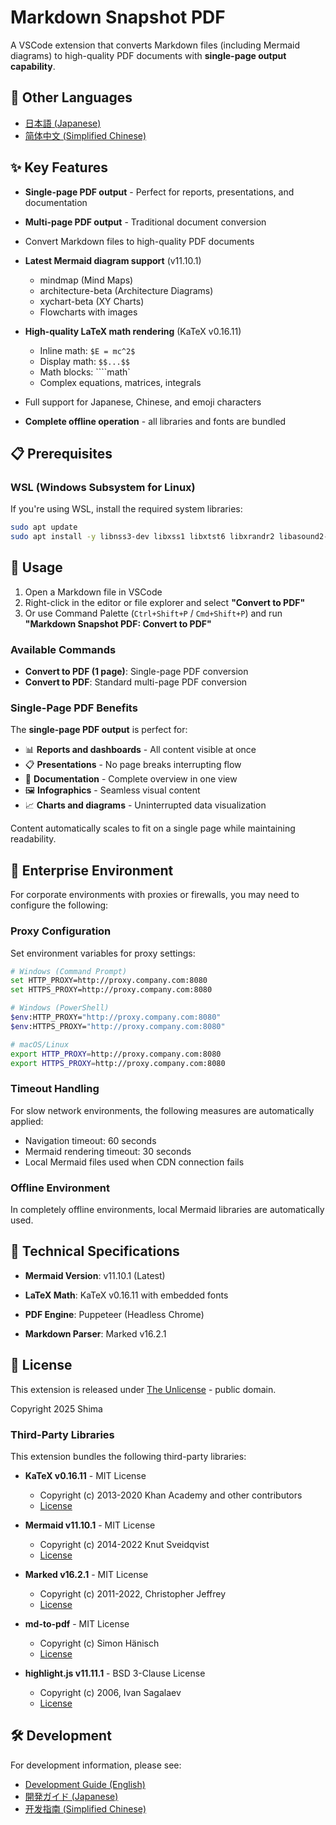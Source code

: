 # Markdown Snapshot PDF

A VSCode extension that converts Markdown files (including Mermaid diagrams) to high-quality PDF documents with **single-page output capability**.

## 📖 Other Languages

- [日本語 (Japanese)](README_JA.md)
- [简体中文 (Simplified Chinese)](README_CN.md)

## ✨ Key Features

- **Single-page PDF output** - Perfect for reports, presentations, and documentation
- **Multi-page PDF output** - Traditional document conversion
- Convert Markdown files to high-quality PDF documents
- **Latest Mermaid diagram support** (v11.10.1)
  - mindmap (Mind Maps)
  - architecture-beta (Architecture Diagrams)
  - xychart-beta (XY Charts)
  - Flowcharts with images
- **High-quality LaTeX math rendering** (KaTeX v0.16.11)
  - Inline math: `$E = mc^2$`
  - Display math: `$$...$$`
  - Math blocks: ````math`
  - Complex equations, matrices, integrals

- Full support for Japanese, Chinese, and emoji characters
- **Complete offline operation** - all libraries and fonts are bundled

## 📋 Prerequisites

### WSL (Windows Subsystem for Linux)

If you're using WSL, install the required system libraries:

```bash
sudo apt update
sudo apt install -y libnss3-dev libxss1 libxtst6 libxrandr2 libasound2-dev libpangocairo-1.0-0 libatk1.0-0 libcairo-gobject2 libgtk-3-0 libgdk-pixbuf2.0-0
```

## 🚀 Usage

1. Open a Markdown file in VSCode
2. Right-click in the editor or file explorer and select **"Convert to PDF"**
3. Or use Command Palette (`Ctrl+Shift+P` / `Cmd+Shift+P`) and run **"Markdown Snapshot PDF: Convert to PDF"**

### Available Commands

- **Convert to PDF (1 page)**: Single-page PDF conversion
- **Convert to PDF**: Standard multi-page PDF conversion

### Single-Page PDF Benefits

The **single-page PDF output** is perfect for:
- 📊 **Reports and dashboards** - All content visible at once
- 📋 **Presentations** - No page breaks interrupting flow
- 📄 **Documentation** - Complete overview in one view
- 🖼️ **Infographics** - Seamless visual content
- 📈 **Charts and diagrams** - Uninterrupted data visualization

Content automatically scales to fit on a single page while maintaining readability.

## 🏢 Enterprise Environment

For corporate environments with proxies or firewalls, you may need to configure the following:

### Proxy Configuration

Set environment variables for proxy settings:

```bash
# Windows (Command Prompt)
set HTTP_PROXY=http://proxy.company.com:8080
set HTTPS_PROXY=http://proxy.company.com:8080

# Windows (PowerShell)
$env:HTTP_PROXY="http://proxy.company.com:8080"
$env:HTTPS_PROXY="http://proxy.company.com:8080"

# macOS/Linux
export HTTP_PROXY=http://proxy.company.com:8080
export HTTPS_PROXY=http://proxy.company.com:8080
```

### Timeout Handling

For slow network environments, the following measures are automatically applied:

- Navigation timeout: 60 seconds
- Mermaid rendering timeout: 30 seconds
- Local Mermaid files used when CDN connection fails

### Offline Environment

In completely offline environments, local Mermaid libraries are automatically used.

## 🔧 Technical Specifications

- **Mermaid Version**: v11.10.1 (Latest)
- **LaTeX Math**: KaTeX v0.16.11 with embedded fonts

- **PDF Engine**: Puppeteer (Headless Chrome)
- **Markdown Parser**: Marked v16.2.1

## 📄 License

This extension is released under [The Unlicense](https://unlicense.org/) - public domain.

Copyright 2025 Shima

### Third-Party Libraries

This extension bundles the following third-party libraries:

- **KaTeX v0.16.11** - MIT License
  - Copyright (c) 2013-2020 Khan Academy and other contributors
  - [License](https://github.com/KaTeX/KaTeX/blob/main/LICENSE)

- **Mermaid v11.10.1** - MIT License  
  - Copyright (c) 2014-2022 Knut Sveidqvist
  - [License](https://github.com/mermaid-js/mermaid/blob/develop/LICENSE)

- **Marked v16.2.1** - MIT License
  - Copyright (c) 2011-2022, Christopher Jeffrey
  - [License](https://github.com/markedjs/marked/blob/master/LICENSE.md)

- **md-to-pdf** - MIT License
  - Copyright (c) Simon Hänisch
  - [License](https://github.com/simonhaenisch/md-to-pdf)

- **highlight.js v11.11.1** - BSD 3-Clause License
  - Copyright (c) 2006, Ivan Sagalaev
  - [License](https://github.com/highlightjs/highlight.js/blob/main/LICENSE)

## 🛠️ Development

For development information, please see:
- [Development Guide (English)](DEVELOPMENT.md)
- [開発ガイド (Japanese)](DEVELOPMENT_JA.md)
- [开发指南 (Simplified Chinese)](DEVELOPMENT_CN.md)
